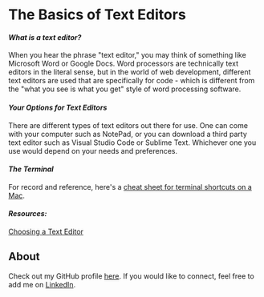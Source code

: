 # The Basics of Text Editors
#### ***What is a text editor?***

When you hear the phrase "text editor," you may think of something like Microsoft Word or Google Docs. Word processors are technically text editors in the literal sense, but in the world of web development, different text editors are used that are specifically for code - which is different from the "what you see is what you get" style of word processing software.

#### ***Your Options for Text Editors***
There are different types of text editors out there for use. One can come with your computer such as NotePad, or you can download a third party text editor such as Visual Studio Code or Sublime Text. Whichever one you use would depend on your needs and preferences. 



#### ***The Terminal***
For record and reference, here's a [cheat sheet for terminal shortcuts on a Mac](https://www.makeuseof.com/tag/mac-terminal-commands-cheat-sheet/).

#### ***Resources:***
[Choosing a Text Editor](https://web.archive.org/web/20190113051315/https://medium.com/@theoldercoder/choosing-a-text-editor-3e56f71bd636?source=topic_page---------5------------------1)
## About
Check out my GitHub profile [here](https://github.com/KrystalMadrinan). 
If you would like to connect, feel free to add me on [LinkedIn](https://www.linkedin.com/in/krystal-madrinan).
